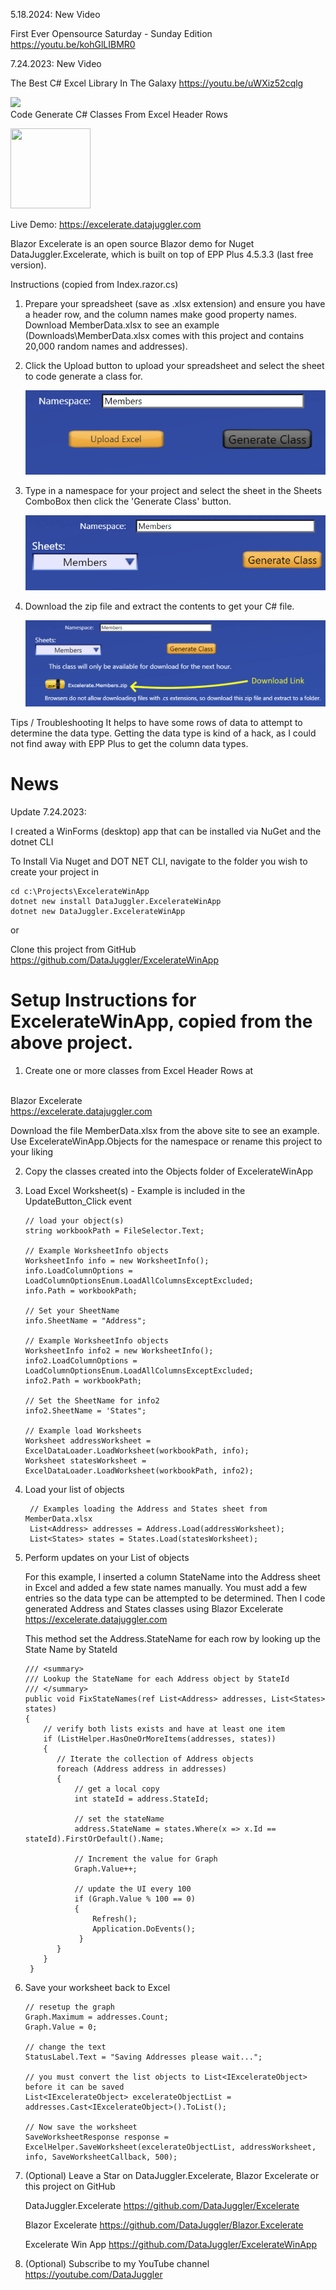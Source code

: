 
5.18.2024: New Video

First Ever Opensource Saturday - Sunday Edition
https://youtu.be/kohGlLIBMR0

7.24.2023: New Video

The Best C# Excel Library In The Galaxy
https://youtu.be/uWXiz52cqlg

<img src =https://excelerate.datajuggler.com/Images/LogoTextSparkled.png><br>
Code Generate C# Classes From Excel Header Rows

<img src =https://excelerate.datajuggler.com/Images/ExcelerateLogoSmallWhite.png width="128" height="128">

Live Demo:
<a href=https://excelerate.datajuggler.com target="_blank">https://excelerate.datajuggler.com</a>

Blazor Excelerate is an open source Blazor demo for Nuget DataJuggler.Excelerate, which is built on top of EPP Plus 4.5.3.3 (last free version).

Instructions (copied from Index.razor.cs)
1. Prepare your spreadsheet (save as .xlsx extension) and ensure you have a header row, and the column names make good property names. 
   Download MemberData.xlsx to see an example (Downloads\MemberData.xlsx comes with this project and contains 20,000 random names and addresses).
   
2. Click the Upload button to upload your spreadsheet and select the sheet to code generate a class for.

   <img src =https://github.com/DataJuggler/SharedRepo/blob/master/Shared/Images/ExcelerateStep1.png><br>
   
3. Type in a namespace for your project and select the sheet in the Sheets ComboBox then click the 'Generate Class' button.

    <img src =https://github.com/DataJuggler/SharedRepo/blob/master/Shared/Images/ExcelerateStep2.png><br>
    
4. Download the zip file and extract the contents to get your C# file.

   <img src =https://github.com/DataJuggler/SharedRepo/blob/master/Shared/Images/ExcelerateStep3.png><br>

Tips / Troubleshooting
It helps to have some rows of data to attempt to determine the data type. Getting the data type is kind of a hack, as I could not find away with EPP Plus to get the column data types.

# News

Update 7.24.2023:

I created a WinForms (desktop) app that can be installed via NuGet and the dotnet CLI

To Install Via Nuget and DOT NET CLI, navigate to the folder you wish to create your project in

    cd c:\Projects\ExcelerateWinApp
    dotnet new install DataJuggler.ExcelerateWinApp
    dotnet new DataJuggler.ExcelerateWinApp

or

Clone this project from GitHub https://github.com/DataJuggler/ExcelerateWinApp

# Setup Instructions for ExcelerateWinApp, copied from the above project.

1. Create one or more classes from Excel Header Rows at<br><br>

Blazor Excelerate<br>
https://excelerate.datajuggler.com<br>

Download the file MemberData.xlsx from the above site to see an example.
Use ExcelerateWinApp.Objects for the namespace or rename this project to your liking
 
2. Copy the classes created into the Objects folder of ExcelerateWinApp

3. Load Excel Worksheet(s) - Example is included in the UpdateButton_Click event
	
       // load your object(s)
       string workbookPath = FileSelector.Text;

       // Example WorksheetInfo objects           
       WorksheetInfo info = new WorksheetInfo();
       info.LoadColumnOptions = LoadColumnOptionsEnum.LoadAllColumnsExceptExcluded;
       info.Path = workbookPath;	

       // Set your SheetName
       info.SheetName = "Address";

       // Example WorksheetInfo objects           
       WorksheetInfo info2 = new WorksheetInfo();
       info2.LoadColumnOptions = LoadColumnOptionsEnum.LoadAllColumnsExceptExcluded;
       info2.Path = workbookPath;

       // Set the SheetName for info2
       info2.SheetName = 'States";

       // Example load Worksheets
       Worksheet addressWorksheet = ExcelDataLoader.LoadWorksheet(workbookPath, info);
       Worksheet statesWorksheet = ExcelDataLoader.LoadWorksheet(workbookPath, info2);

5. Load your list of objects
 
        // Examples loading the Address and States sheet from MemberData.xlsx
        List<Address> addresses = Address.Load(addressWorksheet);
        List<States> states = States.Load(statesWorksheet);

6. Perform updates on your List of objects

   For this example, I inserted a column StateName into the Address sheet in Excel and
   added a few state names manually. You must add a few entries so the data type can be
   attempted to be determined. Then I code generated Address and States classes using
   Blazor Excelerate<br>
   https://excelerate.datajuggler.com

   This method set the Address.StateName for each row by looking up the State Name by StateId
	
       /// <summary>
       /// Lookup the StateName for each Address object by StateId
       /// </summary>
       public void FixStateNames(ref List<Address> addresses, List<States> states)
       {
           // verify both lists exists and have at least one item
           if (ListHelper.HasOneOrMoreItems(addresses, states))
           {
              // Iterate the collection of Address objects
              foreach (Address address in addresses)
              {
                  // get a local copy
                  int stateId = address.StateId;

                  // set the stateName
                  address.StateName = states.Where(x => x.Id == stateId).FirstOrDefault().Name;

                  // Increment the value for Graph
                  Graph.Value++;

                  // update the UI every 100
                  if (Graph.Value % 100 == 0)
                  {
                      Refresh();
                      Application.DoEvents();
                   }
              }
           }
        }
	
7. Save your worksheet back to Excel

       // resetup the graph                    
       Graph.Maximum = addresses.Count;
       Graph.Value = 0;

       // change the text
       StatusLabel.Text = "Saving Addresses please wait...";

       // you must convert the list objects to List<IExcelerateObject> before it can be saved
       List<IExcelerateObject> excelerateObjectList = addresses.Cast<IExcelerateObject>().ToList();

       // Now save the worksheet
       SaveWorksheetResponse response = ExcelHelper.SaveWorksheet(excelerateObjectList, addressWorksheet, info, SaveWorksheetCallback, 500);

8. (Optional) Leave a Star on DataJuggler.Excelerate, Blazor Excelerate or this project on GitHub

    DataJuggler.Excelerate
    https://github.com/DataJuggler/Excelerate

    Blazor Excelerate
    https://github.com/DataJuggler/Blazor.Excelerate
	
    Excelerate Win App
    https://github.com/DataJuggler/ExcelerateWinApp

9. (Optional) Subscribe to my YouTube channel
    https://youtube.com/DataJuggler







